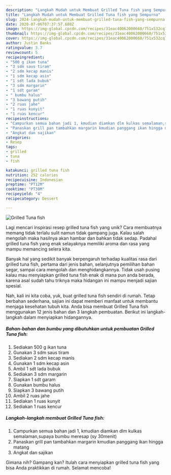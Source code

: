 ```yaml
---
description: "Langkah Mudah untuk Membuat Grilled Tuna fish yang Sempurna"
title: "Langkah Mudah untuk Membuat Grilled Tuna fish yang Sempurna"
slug: 2024-langkah-mudah-untuk-membuat-grilled-tuna-fish-yang-sempurna
date: 2020-07-06T07:37:57.608Z
image: https://img-global.cpcdn.com/recipes/31eac40062000660/751x532cq70/grilled-tuna-fish-foto-resep-utama.jpg
thumbnail: https://img-global.cpcdn.com/recipes/31eac40062000660/751x532cq70/grilled-tuna-fish-foto-resep-utama.jpg
cover: https://img-global.cpcdn.com/recipes/31eac40062000660/751x532cq70/grilled-tuna-fish-foto-resep-utama.jpg
author: Justin Banks
ratingvalue: 3.7
reviewcount: 5
recipeingredient:
- "500 g ikan tuna"
- "3 sdm saus tiram"
- "2 sdm kecap manis"
- "1 sdm kecap asin"
- "1 sdt lada bubuk"
- "3 sdm margarin"
- "1 sdt garam"
- " bumbu halus"
- "3 bawang putih"
- "2 ruas jahe"
- "1 ruas kunyit"
- "1 ruas kencur"
recipeinstructions:
- "Campurkan semua bahan jadi 1, kmudian diamkan dlm kulkas semalaman,supaya bumbu meresap (sy 30menit)"
- "Panaskan grill pan tambahkan margarin kmudian panggang ikan hingga matang"
- "Angkat dan sajikan"
categories:
- Resep
tags:
- grilled
- tuna
- fish

katakunci: grilled tuna fish 
nutrition: 252 calories
recipecuisine: Indonesian
preptime: "PT12M"
cooktime: "PT30M"
recipeyield: "4"
recipecategory: Dessert

---
```



![Grilled Tuna fish](https://img-global.cpcdn.com/recipes/31eac40062000660/751x532cq70/grilled-tuna-fish-foto-resep-utama.jpg)

Lagi mencari inspirasi resep grilled tuna fish yang unik? Cara membuatnya memang tidak terlalu sulit namun tidak gampang juga. Kalau salah mengolah maka hasilnya akan hambar dan bahkan tidak sedap. Padahal grilled tuna fish yang enak selayaknya memiliki aroma dan rasa yang mampu memancing selera kita.

Banyak hal yang sedikit banyak berpengaruh terhadap kualitas rasa dari grilled tuna fish, pertama dari jenis bahan, selanjutnya pemilihan bahan segar, sampai cara mengolah dan menghidangkannya. Tidak usah pusing kalau mau menyiapkan grilled tuna fish enak di mana pun anda berada, karena asal sudah tahu triknya maka hidangan ini mampu menjadi sajian spesial.




Nah, kali ini kita coba, yuk, buat grilled tuna fish sendiri di rumah. Tetap berbahan sederhana, sajian ini dapat memberi manfaat untuk membantu menjaga kesehatan tubuh kita. Anda bisa membuat Grilled Tuna fish menggunakan 12 jenis bahan dan 3 langkah pembuatan. Berikut ini langkah-langkah dalam menyiapkan hidangannya.

<!--inarticleads1-->

##### Bahan-bahan dan bumbu yang dibutuhkan untuk pembuatan Grilled Tuna fish:

1. Sediakan 500 g ikan tuna
1. Gunakan 3 sdm saus tiram
1. Sediakan 2 sdm kecap manis
1. Gunakan 1 sdm kecap asin
1. Ambil 1 sdt lada bubuk
1. Sediakan 3 sdm margarin
1. Siapkan 1 sdt garam
1. Gunakan  bumbu halus
1. Siapkan 3 bawang putih
1. Ambil 2 ruas jahe
1. Sediakan 1 ruas kunyit
1. Sediakan 1 ruas kencur




<!--inarticleads2-->

##### Langkah-langkah membuat Grilled Tuna fish:

1. Campurkan semua bahan jadi 1, kmudian diamkan dlm kulkas semalaman,supaya bumbu meresap (sy 30menit)
1. Panaskan grill pan tambahkan margarin kmudian panggang ikan hingga matang
1. Angkat dan sajikan




Gimana nih? Gampang kan? Itulah cara menyiapkan grilled tuna fish yang bisa Anda praktikkan di rumah. Selamat mencoba!

